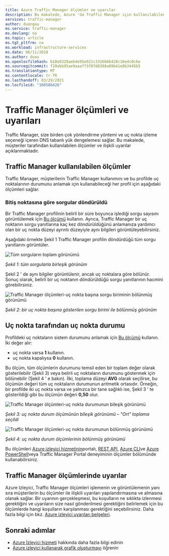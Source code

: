 ```yaml
---
title: Azure Traffic Manager ölçümler ve uyarılar
description: Bu makalede, Azure 'da Traffic Manager için kullanılabilen ölçümleri ve uyarıları öğrenin.
services: traffic-manager
author: duongau
ms.service: traffic-manager
ms.devlang: na
ms.topic: article
ms.tgt_pltfrm: na
ms.workload: infrastructure-services
ms.date: 06/11/2018
ms.author: duau
ms.openlocfilehash: b18e0329aeb4e95e021c3326b6b428c10edc0c6e
ms.sourcegitcommit: f28ebb95ae9aaaff3f87d8388a09b41e0b3445b5
ms.translationtype: MT
ms.contentlocale: tr-TR
ms.lasthandoff: 03/29/2021
ms.locfileid: "100586426"
---
```

# <a name="traffic-manager-metrics-and-alerts"></a>Traffic Manager ölçümleri ve uyarıları

Traffic Manager, size birden çok yönlendirme yöntemi ve uç nokta izleme seçeneği içeren DNS tabanlı yük dengelemesi sağlar. Bu makalede, müşteriler tarafından kullanılabilen ölçümler ve ilişkili uyarılar açıklanmaktadır. 

## <a name="metrics-available-in-traffic-manager"></a>Traffic Manager kullanılabilen ölçümler 

Traffic Manager, müşterilerin Traffic Manager kullanımını ve bu profilde uç noktalarının durumunu anlamak için kullanabileceği her profil için aşağıdaki ölçümleri sağlar.  

### <a name="queries-by-endpoint-returned"></a>Bitiş noktasına göre sorgular döndürüldü
Bir Traffic Manager profilinin belirli bir süre boyunca işlediği sorgu sayısını görüntülemek için [Bu ölçümü](../azure-monitor/essentials/metrics-supported.md) kullanın. Ayrıca, Traffic Manager bir uç noktanın sorgu yanıtlarına kaç kez döndürüldüğünü anlamanıza yardımcı olan bir uç nokta düzeyi ayrıntı düzeyiyle aynı bilgileri görüntüleyebilirsiniz.

Aşağıdaki örnekte Şekil 1 Traffic Manager profilin döndürdüğü tüm sorgu yanıtlarını görüntüler. 

  
![Tüm sorguların toplam görünümü](./media/traffic-manager-metrics-alerts/traffic-manager-metrics-queries-aggregate-view.png)

*Şekil 1: tüm sorgularla birleşik görünüm*
  
Şekil 2 ' de aynı bilgiler görüntülenir, ancak uç noktalara göre bölünür. Sonuç olarak, belirli bir uç noktanın döndürüldüğü sorgu yanıtlarının hacmini görebilirsiniz.

![Traffic Manager ölçümleri-uç nokta başına sorgu biriminin bölünmüş görünümü](./media/traffic-manager-metrics-alerts/traffic-manager-metrics-query-volume-per-endpoint.png)

*Şekil 2: bir uç nokta başına gösterilen sorgu birimi ile bölünmüş görünüm*

## <a name="endpoint-status-by-endpoint"></a>Uç nokta tarafından uç nokta durumu
Profildeki uç noktaların sistem durumunu anlamak için [Bu ölçümü](../azure-monitor/essentials/metrics-supported.md#microsoftnetworktrafficmanagerprofiles) kullanın. İki değer alır:
 - uç nokta varsa **1** kullanın.
 - uç nokta kapalıysa **0** kullanın.

Bu ölçüm, tüm ölçümlerin durumunu temsil eden bir toplam değer olarak gösterilebilir (Şekil 3) veya belirli uç noktaların durumunu göstermek için bölünebilir (Şekil 4 ' e bakın). İlki, toplama düzeyi **AVG** olarak seçilirse, bu ölçümün değeri tüm uç noktaların durumunun aritmetik ortasıdır. Örneğin, bir profilde iki uç nokta varsa ve yalnızca bir tane sağlıklı ise, Şekil 3 ' te gösterildiği gibi bu ölçümün değeri **0,50** olur. 


![Traffic Manager ölçümleri-uç nokta durumunun bileşik görünümü](./media/traffic-manager-metrics-alerts/traffic-manager-metrics-endpoint-status-composite-view.png)

*Şekil 3: uç nokta durum ölçümünün bileşik görünümü – "Ort" toplama seçildi*


![Traffic Manager ölçümleri-uç nokta durumunun bölünmüş görünümü](./media/traffic-manager-metrics-alerts/traffic-manager-metrics-endpoint-status-split-view.png)

*Şekil 4: uç nokta durum ölçümlerinin bölünmüş görünümü*

Bu ölçümleri [Azure izleyici hizmetinin](../azure-monitor/essentials/metrics-supported.md)portalı, [REST API](/rest/api/monitor/), [Azure CLI](/cli/azure/monitor)ve [Azure PowerShell](/powershell/module/az.applicationinsights)veya Traffic Manager Portal deneyiminin ölçümler bölümünde kullanabilirsiniz.

## <a name="alerts-on-traffic-manager-metrics"></a>Traffic Manager ölçümlerinde uyarılar
Azure Izleyici, Traffic Manager ölçümleri işlemenin ve görüntülemenin yanı sıra müşterilerin bu ölçümler ile ilişkili uyarıları yapılandırmasına ve almasına olanak sağlar. Bir uyarının gerçekleşmesi, bu koşulların ne sıklıkta izlenmesi gerektiğini ve uyarıların size nasıl gönderilmesi gerektiğini belirlemek için bu ölçümlerde hangi koşulların karşılanması gerektiğini seçebilirsiniz. Daha fazla bilgi için bkz. [Azure izleyici uyarıları belgeleri](../azure-monitor/alerts/alerts-metric.md).

## <a name="next-steps"></a>Sonraki adımlar
- [Azure İzleyici hizmeti](../azure-monitor/essentials/metrics-supported.md) hakkında daha fazla bilgi edinin
- [Azure izleyici kullanarak grafik oluşturmayı](../azure-monitor/essentials/metrics-getting-started.md#create-your-first-metric-chart) öğrenin